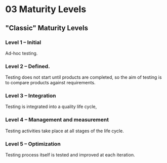 # 03 Maturity Levels

## "Classic" Maturity Levels

### Level 1 – Initial

Ad-hoc testing.

### Level 2 – Defined.

Testing does not start until products are completed, so the aim of testing is to compare products against requirements.

### Level 3 – Integration

Testing is integrated into a quality life cycle,

### Level 4 – Management and measurement

Testing activities take place at all stages of the life cycle.

### Level 5 – Optimization

Testing process itself is tested and improved at each iteration.


